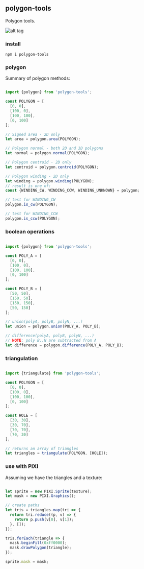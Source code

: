 ## polygon-tools

Polygon tools.

![alt tag](https://content.screencast.com/users/TimKnip/folders/Jing/media/501cc1bd-f6ef-43bc-adf5-fc7d9b6ae4f9/2017-04-22_1525.png)

### install

    npm i polygon-tools

### polygon

Summary of polygon methods:

```javascript

import {polygon} from 'polygon-tools';

const POLYGON = [
  [0, 0],
  [100, 0],
  [100, 100],
  [0, 100]
];

// Signed area - 2D only
let area = polygon.area(POLYGON);

// Polygon normal - both 2D and 3D polygons
let normal = polygon.normal(POLYGON);

// Polygon centroid - 2D only
let centroid = polygon.centroid(POLYGON);

// Polygon winding - 2D only
let winding = polygon.winding(POLYGON);
// result is one of:
const {WINDING_CW, WINDING_CCW, WINDING_UNKNOWN} = polygon;

// test for WINDING_CW
polygon.is_cw(POLYGON);

// test for WINDING_CCW
polygon.is_ccw(POLYGON);

```

### boolean operations

```javascript

import {polygon} from 'polygon-tools';

const POLY_A = [
  [0, 0],
  [100, 0],
  [100, 100],
  [0, 100]
];

const POLY_B = [
  [50, 50],
  [150, 50],
  [150, 150],
  [50, 150]
];

// union(polyA, polyB, polyN, ...)
let union = polygon.union(POLY_A, POLY_B);

// difference(polyA, polyB, polyN, ...)
// NOTE: poly B..N are subtracted from A
let difference = polygon.difference(POLY_A, POLY_B);

```

### triangulation

```javascript

import {triangulate} from 'polygon-tools';

const POLYGON = [
  [0, 0],
  [100, 0],
  [100, 100],
  [0, 100]
];

const HOLE = [
  [30, 30],
  [30, 70],
  [70, 70],
  [70, 30]
];

// returns an array of triangles
let triangles = triangulate(POLYGON, [HOLE]);

```

### use with PIXI

Assuming we have the triangles and a texture:

```javascript

let sprite = new PIXI.Sprite(texture);
let mask = new PIXI.Graphics();

// create paths
let tris = triangles.map(tri => {
  return tri.reduce((p, v) => {
    return p.push(v[0], v[1]);
  }, []);
});

tris.forEach(triangle => {
  mask.beginFill(0xff0000);
  mask.drawPolygon(triangle);
});

sprite.mask = mask;

```
